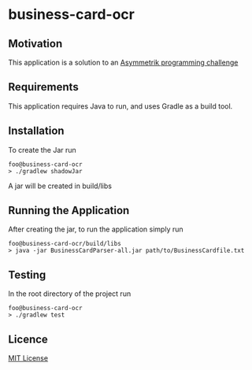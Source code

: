 # business-card-ocr

## Motivation
This application is a solution to an [Asymmetrik programming challenge](http://asymmetrik.com/programming-challenges/) 

## Requirements
This application requires Java to run, and uses Gradle as a build tool.

## Installation
To create the Jar run
```console
foo@business-card-ocr
> ./gradlew shadowJar
```
A jar will be created in build/libs

## Running the Application
After creating the jar, to run the application simply run
```console
foo@business-card-ocr/build/libs
> java -jar BusinessCardParser-all.jar path/to/BusinessCardfile.txt
```

## Testing
In the root directory of the project run
```console
foo@business-card-ocr
> ./gradlew test
```
## Licence
[MIT License](https://github.com/NeradaXsinZ/business-card-ocr/blob/master/LICENSE)
